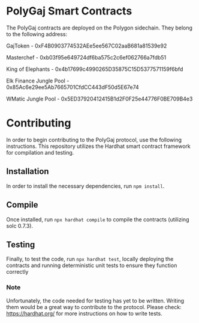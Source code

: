 # PolyGaj Smart Contracts

The PolyGaj contracts are deployed on the Polygon sidechain. They belong to the following address:

GajToken - 0xF4B0903774532AEe5ee567C02aaB681a81539e92

Masterchef - 0xb03f95e649724df6ba575c2c6ef062766a7fdb51

King of Elephants - 0x4b17699c4990265D35875C15D5377571159f6bfd

Elk Finance Jungle Pool - 0x85Ac6e29ee5Ab7665701CfdCC443dF50d5E67e74

WMatic Jungle Pool - 0x5ED37920412415B1d2F0F25e44776F0BE709B4e3

# Contributing

In order to begin contributing to the PolyGaj protocol, use the following instructions. This repository utilizes the Hardhat smart contract framework for compilation and testing.

## Installation

In order to install the necessary dependencies, run `npm install`.

## Compile

Once installed, run `npx hardhat compile` to compile the contracts (utilizing solc 0.7.3).

## Testing

Finally, to test the code, run `npx hardhat test`, locally deploying the contracts and running deterministic unit tests to ensure they function correctly

### Note

Unfortunately, the code needed for testing has yet to be written. Writing them would be a great way to contribute to the protocol. Please check: https://hardhat.org/ for more instructions on how to write tests.
